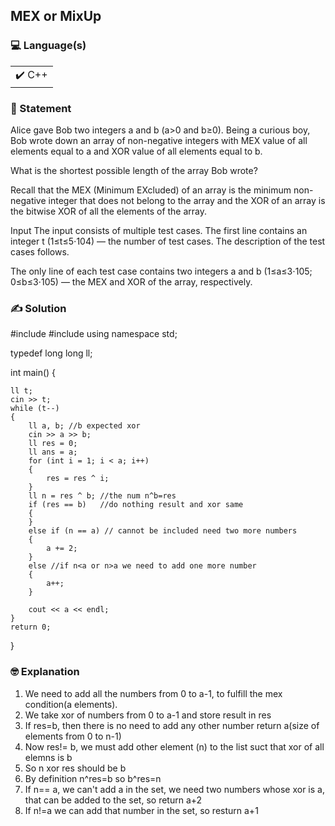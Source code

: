 ## MEX or MixUp

### 💻 Language(s)

<table>
    <tr>
        <td>✔️ C++</td>
    </tr>
</table>

<!-- ### Question Plaform
(If platform is miscellaneous)
✔️AtCoder
Topcoder
SPOJ
-->

### 📖 Statement

Alice gave Bob two integers a and b (a>0 and b≥0). Being a curious boy, Bob wrote down an array of non-negative integers with MEX value of all elements equal to a and XOR value of all elements equal to b.

What is the shortest possible length of the array Bob wrote?

Recall that the MEX (Minimum EXcluded) of an array is the minimum non-negative integer that does not belong to the array and the XOR of an array is the bitwise XOR of all the elements of the array.

Input
The input consists of multiple test cases. The first line contains an integer t (1≤t≤5⋅104) — the number of test cases. The description of the test cases follows.

The only line of each test case contains two integers a and b (1≤a≤3⋅105; 0≤b≤3⋅105) — the MEX and XOR of the array, respectively.

### ✍️ Solution

#include <iostream>
#include <algorithm>
using namespace std;

typedef long long ll;

int main()
{

    ll t;
    cin >> t;
    while (t--)
    {
        ll a, b; //b expected xor
        cin >> a >> b;
        ll res = 0;
        ll ans = a;
        for (int i = 1; i < a; i++)
        {
            res = res ^ i;
        }
        ll n = res ^ b; //the num n^b=res
        if (res == b)   //do nothing result and xor same
        {
        }
        else if (n == a) // cannot be included need two more numbers
        {
            a += 2;
        }
        else //if n<a or n>a we need to add one more number
        {
            a++;
        }

        cout << a << endl;
    }
    return 0;

}

### 🤓 Explanation

1. We need to add all the numbers from 0 to a-1, to fulfill the mex condition(a elements).
2. We take xor of numbers from 0 to a-1 and store result in res
3. If res=b, then there is no need to add any other number return a(size of elements from 0 to n-1)
4. Now res!= b, we must add other element (n) to the list suct that xor of all elemns is b
5. So n xor res should be b
6. By definition n^res=b so b^res=n
7. If n== a, we can't add a in the set, we need two numbers whose xor is a, that can be added to the set, so return a+2
8. If n!=a we can add that number in the set, so resturn a+1
